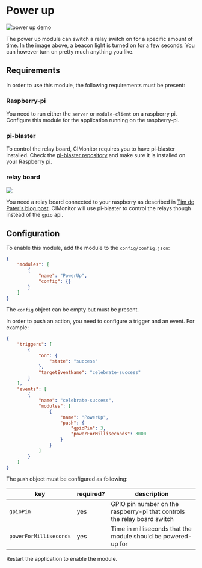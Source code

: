 # Power up

![power up demo](../img/beacon-light.gif)

The power up module can switch a relay switch on for a specific amount of time.
In the image above, a beacon light is turned on for a few seconds. You can
however turn on pretty much anything you like.

## Requirements

In order to use this module, the following requirements must be present:

### Raspberry-pi

You need to run either the `server` or `module-client` on a raspberry pi. Configure this module
for the application running on the raspberry-pi.

### pi-blaster

To control the relay board, CIMonitor requires you to have pi-blaster installed.
Check the [pi-blaster repository](https://github.com/sarfata/pi-blaster) and make sure it is
installed on your Raspberry pi.

### relay board

![](https://www.trafex.nl/wp-content/uploads/2014/08/2014-08-22-13.29.36.jpg)

You need a relay board connected to your raspberry as described in
[Tim de Pater's blog post](https://www.trafex.nl/2014/08/25/connect-a-relay-board-to-your-raspberry-pi/).
CIMonitor will use pi-blaster to control the relays though instead of the `gpio` api.

## Configuration

To enable this module, add the module to the `config/config.json`:

```json
{
    "modules": [
        {
            "name": "PowerUp",
            "config": {}
        }
    ]
}
```

The `config` object can be empty but must be present.

In order to push an action, you need to configure a trigger and an event. For example:

```json
{
    "triggers": [
        {
            "on": {
                "state": "success"
            },
            "targetEventName": "celebrate-success"
        }
    ],
    "events": [
        {
            "name": "celebrate-success",
            "modules": [
                {
                    "name": "PowerUp",
                    "push": {
                        "gpioPin": 3,
                        "powerForMilliseconds": 3000
                    }
                }
            ]
        }
    ]
}
```

The `push` object must be configured as following:

| key                    | required? | description                                                              |
| ---------------------- | --------- | ------------------------------------------------------------------------ |
| `gpioPin`              | yes       | GPIO pin number on the raspberry-pi that controls the relay board switch |
| `powerForMilliseconds` | yes       | Time in milliseconds that the module should be powered-up for            |

Restart the application to enable the module.
